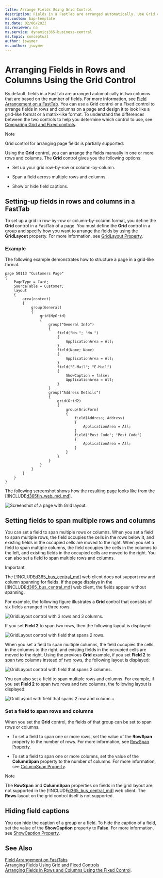 ```yaml
---
title: Arrange Fields Using Grid Control
description: Fields in a FastTab are arranged automatically. Use Grid control to manually set up rows, columns, span fields across, and show or hide captions.
ms.custom: bap-template
ms.date: 02/06/2023
ms.reviewer: na
ms.service: dynamics365-business-central
ms.topic: conceptual
author: jswymer
ms.author: jswymer
---
```


# Arranging Fields in Rows and Columns Using the Grid Control

By default, fields in a FastTab are arranged automatically in two columns that are based on the number of fields. For more information, see [Field Arrangement on a FastTab](devenv-arranging-fields-on-fasttab.md). You can use a Grid control or a Fixed control to arrange fields in rows and columns on a page and design it to look like a grid-like format or a matrix-like format. To understand the differences between the two controls to help you determine which control to use, see [Comparing Grid and Fixed controls](devenv-arranging-fields-using-grid-and-fixed-controls.md). 

> [!NOTE]  
> Grid control for arranging page fields is partially supported. 

Using the **Grid** control, you can arrange the fields manually in one or more rows and columns. The **Grid** control gives you the following options:  
  
- Set up your grid row-by-row or column-by-column.  
  
- Span a field across multiple rows and columns.  
  
- Show or hide field captions.  
  
## Setting-up fields in rows and columns in a FastTab

To set up a grid in row-by-row or column-by-column format, you define the **Grid** control in a FastTab of a page. You must define the **Grid** control in a group and specify how you want to arrange the fields by using the **GridLayout** property. For more information, see [GridLayout Property](properties/devenv-gridlayout-property.md). 

### Example

The following example demonstrates how to structure a page in a grid-like format. 

```AL
page 50113 "Customers Page"
{
    PageType = Card;
    SourceTable = Customer;
    layout
    {
        area(content)
        {
            group(General)
            {
                grid(MyGrid)
                {
                    group("General Info")
                    {
                        field("No."; "No.")
                        {
                            ApplicationArea = All;
                        }
                        field(Name; Name)
                        {
                            ApplicationArea = All;
                        }
                        field("E-Mail"; "E-Mail")
                        {
                            ShowCaption = false;
                            ApplicationArea = All;
                        }
                    }
                    group("Address Details")
                    {
                        grid(Grid2)
                        {
                            group(GridForm)
                            {
                                field(Address; Address)
                                {
                                    ApplicationArea = All;
                                }
                                field("Post Code"; "Post Code")
                                {
                                    ApplicationArea = All;
                                }
                            }
                        }
                    }
                }
            }
        }
    }
}
```
The following screenshot shows how the resulting page looks like from the [!INCLUDE[d365fin_web_md_md](includes/d365fin_web_md.md)].  

![Screenshot of a page with Grid layout.](media/screenshot_page_grid_format.png "screenshot_page_grid_format")  

## Setting fields to span multiple rows and columns

You can set a field to span multiple rows or columns. When you set a field to span multiple rows, the field occupies the cells in the rows below it, and existing fields in the occupied cells are moved to the right. When you set a field to span multiple columns, the field occupies the cells in the columns to the left, and existing fields in the occupied cells are moved to the right. You can also set a field to span multiple rows and columns. 

> [!IMPORTANT]  
> The [!INCLUDE[d365_bus_central_md](includes/d365_bus_central_md.md)] web client does not support row and column spanning for fields. If the page displays in the [!INCLUDE[d365_bus_central_md](includes/d365_bus_central_md.md)] web client, the fields appear without spanning.  

 For example, the following figure illustrates a **Grid** control that consists of six fields arranged in three rows.  

 ![GridLayout control with 3 rows and 3 columns.](media/NAVGridLayout3rX3c.png "NAVGridLayout3rX3c")  

 If you set **Field 2** to span two rows, then the following layout is displayed:  

 ![GridLayout control with field that spans 2 rows.](media/NAVGridLayoutRowSpan3x3.png "NAVGridLayoutRowSpan3x3")  

 When you set a field to span multiple columns, the field occupies the cells in the columns to the right, and existing fields in the occupied cells are moved to the right. Using the previous **Grid** example, if you set **Field 2** to span two columns instead of two rows, the following layout is displayed:  

 ![GridLayout control with field that spans 2 columns.](media/NAVGridLayoutColSpan3x3.png "NAVGridLayoutColSpan3x3")  

 You can also set a field to span multiple rows and columns. For example, if you set **Field 2** to span two rows and two columns, the following layout is displayed:  

 ![GridLayout with field that spans 2 row and column.](media/NAV_GridLayout_RoxColSpan_3x3.png "NAV\_GridLayout\_RoxColSpan\_3x3")+
  
### Set a field to span rows and columns  
  
When you set the **Grid** control, the fields of that group can be set to span rows or columns.
  
- To set a field to span one or more rows, set the value of the **RowSpan** property to the number of rows. For more information, see [RowSpan Property](properties/devenv-rowspan-property.md). 
  
- To set a field to span one or more columns, set the value of the **ColumnSpan** property to the number of columns. For more information, see [ColumnSpan Property](properties/devenv-columnspan-property.md).   

> [!NOTE]  
> The **RowSpan** and **ColumnSpan** properties on fields in the grid layout are not supported in the [!INCLUDE[d365_bus_central_md](includes/d365_bus_central_md.md)] web client. The **Rows** layout on the grid control itself is not supported.
  
## <a name="position"></a> Hiding field captions  
  
You can hide the caption of a group or a field. To hide the caption of a field, set the value of the **ShowCaption** property to **False**. For more information, see [ShowCaption Property](properties/devenv-showcaption-property.md).

## See Also

[Field Arrangement on FastTabs](devenv-arranging-fields-on-fasttab.md)  
[Arranging Fields Using Grid and Fixed Controls](devenv-arranging-fields-using-grid-and-fixed-controls.md)  
[Arranging Fields in Rows and Columns Using the Fixed Control](devenv-arrange-fields-in-rows-and-columns-using-fixedlayout-control.md).